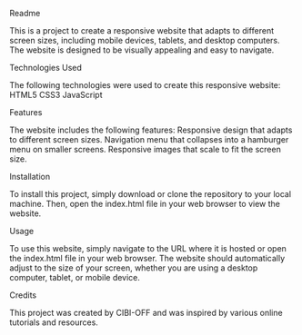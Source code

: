 Readme

This is a project to create a responsive website that adapts to different screen sizes, including mobile devices, tablets, and desktop computers. The website is designed to be visually appealing and easy to navigate.

Technologies Used

The following technologies were used to create this responsive website:
HTML5
CSS3
JavaScript

Features

The website includes the following features:
Responsive design that adapts to different screen sizes.
Navigation menu that collapses into a hamburger menu on smaller screens.
Responsive images that scale to fit the screen size.

Installation

To install this project, simply download or clone the repository to your local machine. Then, open the index.html file in your web browser to view the website.

Usage

To use this website, simply navigate to the URL where it is hosted or open the index.html file in your web browser. The website should automatically adjust to the size of your screen, whether you are using a desktop computer, tablet, or mobile device.

Credits

This project was created by CIBI-OFF and was inspired by various online tutorials and resources.


